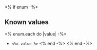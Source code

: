 <% if enum -%>
## Known values

<% enum.each do |value| -%>
  * `<%= value %>`
<% end -%>
<% end -%>
